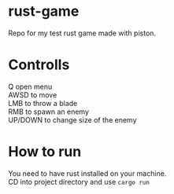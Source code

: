 # rust-game
Repo for my test rust game made with piston.

# Controlls
Q open menu  
AWSD to move  
LMB to throw a blade  
RMB to spawn an enemy  
UP/DOWN to change size of the enemy

# How to run
You need to have rust installed on your machine.  
CD into project directory and use ```cargo run```
